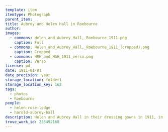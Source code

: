 ```yaml
---
template: item
itemtype: Photograph
parent_item: 
title: Aubrey and Helen Hall in Roebourne
author: 
images:
  - commons: Helen_and_Aubrey_Hall,_Roebourne_1911.png
    caption: Full
  - commons: Helen_and_Aubrey_Hall,_Roebourne_1911_(cropped).png
    caption: Cropped
  - commons: HRH_and_HAH_1911_verso.png
    caption: Verso
license: pd
date: 1911-01-01
date_precision: year
storage_location: folder1
storage_location_key: 162
tags:
  - photos
  - Roebourne
people:
  - helen-rose-lodge
  - harold-aubrey-hall
description: Helen and Aubrey Hall in their dressing gowns in 1911, in Roebourne, Western Australia.
trove_work_id: 235492168
---
```

